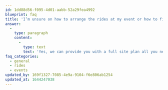 ```yaml
---
id: 1dd88d56-f095-4d01-aabb-52a29fea4992
blueprint: faq
title: 'I’m unsure on how to arrange the rides at my event or how to fit everything in that I would like can you help?'
answer:
  -
    type: paragraph
    content:
      -
        type: text
        text: 'Yes, we can provide you with a full site plan all you need to do is supply us with a few details of the event and the rides you would like to hire.'
faq_categories:
  - general
  - rides
  - events
updated_by: 169f1327-7085-4e9a-9104-f6e806ab1254
updated_at: 1644247038
---
```

